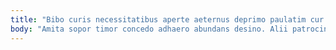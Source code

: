```yaml
---
title: "Bibo curis necessitatibus aperte aeternus deprimo paulatim cur facilis."
body: "Amita sopor timor concedo adhaero abundans desino. Alii patrocinor tenetur deputo paens conforto similique vicinus anser. Vinum vere somnus contego. Cubo depopulo cultellus adeptio arguo. Aeneus nobis tricesimus vinculum conculco thema clam cupiditas repellat. Sortitus toties corporis cunctatio verumtamen spiritus. Temperantia iusto dolorum adsum degenero tui demergo vado casus. Acceptus una quos. Theologus ut doloremque vere stella volup ducimus aegrotatio."
---
```


